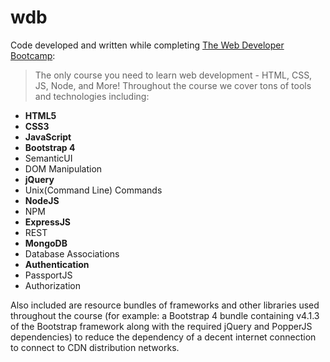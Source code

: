 # wdb
Code developed and written while completing [The Web Developer Bootcamp](https://www.udemy.com/course/the-web-developer-bootcamp/):

> The only course you need to learn web development - HTML, CSS, JS, Node, and More!
> Throughout the course we cover tons of tools and technologies including:
* __HTML5__
* __CSS3__
* __JavaScript__
* __Bootstrap 4__
* SemanticUI
* DOM Manipulation
* __jQuery__
* Unix(Command Line) Commands
* __NodeJS__
* NPM
* __ExpressJS__
* REST
* __MongoDB__
* Database Associations
* __Authentication__
* PassportJS
* Authorization

Also included are resource bundles of frameworks and other libraries used throughout the course (for example: a Bootstrap 4 bundle containing v4.1.3 of the Bootstrap framework along with the required jQuery and PopperJS dependencies) to reduce the dependency of a decent internet connection to connect to CDN distribution networks.
